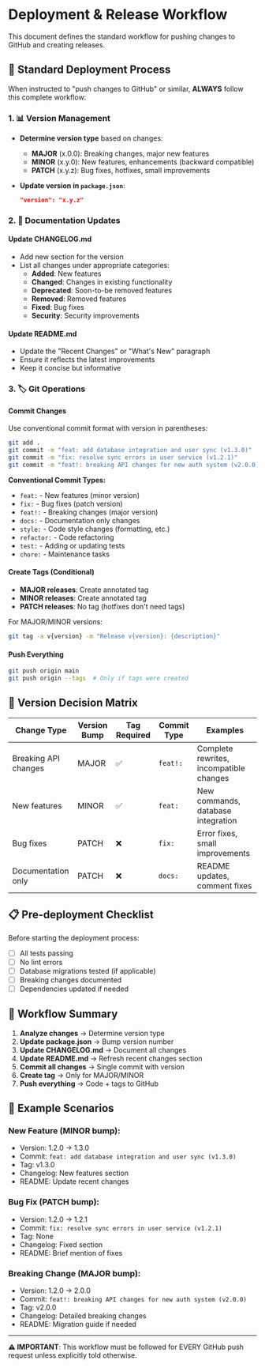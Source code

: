 # Deployment & Release Workflow

This document defines the standard workflow for pushing changes to GitHub and creating releases.

## 🚀 Standard Deployment Process

When instructed to "push changes to GitHub" or similar, **ALWAYS** follow this complete workflow:

### 1. 📊 Version Management

- **Determine version type** based on changes:
    - **MAJOR** (x.0.0): Breaking changes, major new features
    - **MINOR** (x.y.0): New features, enhancements (backward compatible)
    - **PATCH** (x.y.z): Bug fixes, hotfixes, small improvements

- **Update version in `package.json`**:
    ```json
    "version": "x.y.z"
    ```

### 2. 📝 Documentation Updates

#### Update CHANGELOG.md

- Add new section for the version
- List all changes under appropriate categories:
    - **Added**: New features
    - **Changed**: Changes in existing functionality
    - **Deprecated**: Soon-to-be removed features
    - **Removed**: Removed features
    - **Fixed**: Bug fixes
    - **Security**: Security improvements

#### Update README.md

- Update the "Recent Changes" or "What's New" paragraph
- Ensure it reflects the latest improvements
- Keep it concise but informative

### 3. 🏷️ Git Operations

#### Commit Changes

Use conventional commit format with version in parentheses:

```bash
git add .
git commit -m "feat: add database integration and user sync (v1.3.0)"
git commit -m "fix: resolve sync errors in user service (v1.2.1)"
git commit -m "feat!: breaking API changes for new auth system (v2.0.0)"
```

**Conventional Commit Types:**

- `feat:` - New features (minor version)
- `fix:` - Bug fixes (patch version)
- `feat!:` - Breaking changes (major version)
- `docs:` - Documentation only changes
- `style:` - Code style changes (formatting, etc.)
- `refactor:` - Code refactoring
- `test:` - Adding or updating tests
- `chore:` - Maintenance tasks

#### Create Tags (Conditional)

- **MAJOR releases**: Create annotated tag
- **MINOR releases**: Create annotated tag
- **PATCH releases**: No tag (hotfixes don't need tags)

For MAJOR/MINOR versions:

```bash
git tag -a v{version} -m "Release v{version}: {description}"
```

#### Push Everything

```bash
git push origin main
git push origin --tags  # Only if tags were created
```

## 🎯 Version Decision Matrix

| Change Type          | Version Bump | Tag Required | Commit Type | Examples                                |
| -------------------- | ------------ | ------------ | ----------- | --------------------------------------- |
| Breaking API changes | MAJOR        | ✅           | `feat!:`    | Complete rewrites, incompatible changes |
| New features         | MINOR        | ✅           | `feat:`     | New commands, database integration      |
| Bug fixes            | PATCH        | ❌           | `fix:`      | Error fixes, small improvements         |
| Documentation only   | PATCH        | ❌           | `docs:`     | README updates, comment fixes           |

## 📋 Pre-deployment Checklist

Before starting the deployment process:

- [ ] All tests passing
- [ ] No lint errors
- [ ] Database migrations tested (if applicable)
- [ ] Breaking changes documented
- [ ] Dependencies updated if needed

## 🔄 Workflow Summary

1. **Analyze changes** → Determine version type
2. **Update package.json** → Bump version number
3. **Update CHANGELOG.md** → Document all changes
4. **Update README.md** → Refresh recent changes section
5. **Commit all changes** → Single commit with version
6. **Create tag** → Only for MAJOR/MINOR
7. **Push everything** → Code + tags to GitHub

## 🎪 Example Scenarios

### New Feature (MINOR bump):

- Version: 1.2.0 → 1.3.0
- Commit: `feat: add database integration and user sync (v1.3.0)`
- Tag: v1.3.0
- Changelog: New features section
- README: Update recent changes

### Bug Fix (PATCH bump):

- Version: 1.2.0 → 1.2.1
- Commit: `fix: resolve sync errors in user service (v1.2.1)`
- Tag: None
- Changelog: Fixed section
- README: Brief mention of fixes

### Breaking Change (MAJOR bump):

- Version: 1.2.0 → 2.0.0
- Commit: `feat!: breaking API changes for new auth system (v2.0.0)`
- Tag: v2.0.0
- Changelog: Detailed breaking changes
- README: Migration guide if needed

---

**⚠️ IMPORTANT**: This workflow must be followed for EVERY GitHub push request unless explicitly told otherwise.
